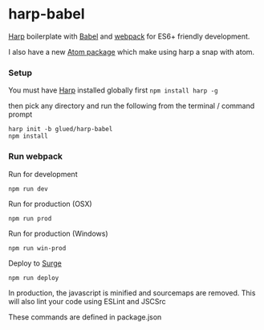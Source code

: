 [Surge]:https://surge.sh
[Harp]:http://harpjs.com/
[Atom]:https://atom.io/
[Babel]:http://babeljs.io
[webpack]:https://webpack.github.io/

# harp-babel

[Harp] boilerplate with [Babel] and [webpack] for ES6+ friendly development.


I also have a new [Atom package](https://github.com/glued/harpy) which make using harp a snap with atom.

### Setup
You must have [Harp] installed globally first `npm install harp -g`

then pick any directory and run the following from the terminal / command prompt

    harp init -b glued/harp-babel
    npm install


### Run webpack
Run for development
```
npm run dev
```
Run for production (OSX)
```
npm run prod
```

Run for production (Windows)
```
npm run win-prod
```

Deploy to [Surge]
```
npm run deploy
```
In production, the javascript is minified and sourcemaps are removed.
This will also lint your code using ESLint and JSCSrc

These commands are defined in package.json
